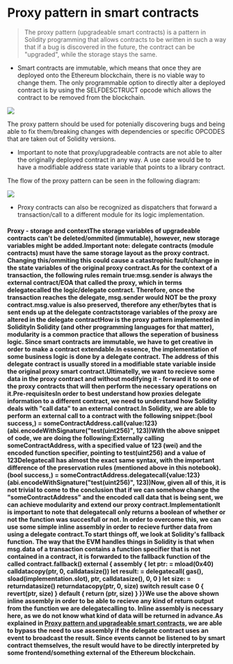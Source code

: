 # Proxy pattern in smart contracts

> The proxy pattern (upgradeable smart contracts) is a pattern in Solidity programming that allows contracts to be written in such a way that if a bug is discovered in the future, the contract can be "upgraded", while the storage stays the same.

* Smart contracts are immutable, which means that once they are deployed onto the Ethereum blockchain, there is no viable way to change them. The only programmable option to directly alter a deployed contract is by using the SELFDESCTRUCT opcode which allows the contract to be removed from the blockchain.

![](../../Learning%20Solidity/Upgradeable%20contracts/assets/20230425\_160551\_image.png)

The proxy pattern should be used for potenially discovering bugs and being able to fix them/breaking changes with dependencies or specific OPCODES that are taken out of Solidity versions.

* Important to note that proxy/upgradeable contracts are not able to alter the originally deployed contract in any way. A use case would be to have a modifiable address state variable that points to a library contract.

The flow of the proxy pattern can be seen in the following diagram:

![](https://cdn.discordapp.com/attachments/367727894384082946/1100425795987583008/image.png)

* Proxy contracts can also be recognized as dispatchers that forward a transaction/call to a different module for its logic implementation.

#### Proxy - storage and contextThe storage variables of upgradeable contracts can't be deleted/ommited (immutable), however, new storage variables might be added.Important note: delegate contracts (module contracts) must have the same storage layout as the proxy contract. Changing this/ommiting this could cause a catastrophic fault/change in the state variables of the original proxy contract.As for the context of a transaction, the following rules remain true:msg.sender is always the external contract/EOA that called the proxy, which in terms delegatecalled the logic/delegate contract. Therefore, once the transaction reaches the delegate, msg.sender would **NOT** be the proxy contract.msg.value is also preserved, therefore any ether/bytes that is sent ends up at the delegate contractstorage variables of the proxy are altered in the delegate contract**How is the proxy pattern implemented in SolidityIn Solidity (and other programming languages for that matter), modularity is a common practice that allows the seperation of business logic. Since smart contracts are immutable, we have to get creative in order to make a contract extendable.In essence, the implementation of some business logic is done by a delegate contract. The address of this delegate contract is usually stored in a modifiable state variable inside the original proxy smart contract.Ultimatelly, we want to recieve some data in the proxy contract and without modifying it - forward it to one of the proxy contracts that will then perform the necessary operations on it.Pre-requisitesIn order to best understand how proxies delegate information to a different contract, we need to understand how Solidity deals with "call data" to an external contract.In Solidity, we are able to perform an external call to a contract with the following snippet:**(bool success,) = someContractAddress.call{value:123}(abi.encodeWithSignature("test(uint256)", 123))**With the above snippet of code, we are doing the following:Externally calling someContractAddress, with a specified value of 123 (wei) and the encoded function specifier, pointing to test(uint256) and a value of 123Delegatecall has almost the exact same syntax, with the important difference of the preservation rules (mentioned above in this notebook).**(bool success,) = someContractAddress.delegatecall{value:123}(abi.encodeWithSignature("test(uint256)", 123))**Now, given all of this, it is not trivial to come to the conclusion that if we can somehow change the "someContractAddress" and the encoded call data that is being sent, we can achieve modularity and extend our proxy contract.ImplementationIt is important to note that delegatecall only returns a boolean of whether or not the function was succesfull or not. In order to overcome this, we can use some simple inline assembly in order to recieve further data from using a delegate contract.To start things off, we look at Solidity's fallback function. The way that the EVM handles things in Solidity is that when msg.data of a transaction contains a function specifier that is not contained in a contract, it is forwarded to the fallback function of the called contract.**fallback() external {    assembly {        let ptr: = mload(0x40)        calldatacopy(ptr, 0, calldatasize())        let result: = delegatecall(            gas(),            sload(implementation.slot),            ptr,            calldatasize(),            0,            0        )        let size: = returndatasize()        returndatacopy(ptr, 0, size)        switch result        case 0 {            revert(ptr, size)        }        default {            return (ptr, size)        }    \}}**We use the above shown inline assembly in order to be able to recieve any kind of return output from the function we are delegatecalling to. Inline assembly is necessary here, as we do not know what kind of data will be returned in advance.As explained in** [**Proxy pattern and upgradeable smart contracts**](https://medium.com/@alvaro.serrano/proxy-pattern-and-upgradeable-smart-contracts-45d68d6f15da)**, we are able to bypass the need to use assembly if the delegate contract uses an event to broadcast the result. Since events cannot be listened to by smart contract themselves, the result would have to be directly interpreted by some frontend/something external of the Ethereum blockchain.**
